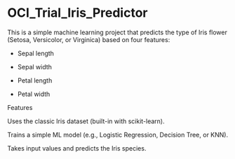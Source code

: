 # OCI_Trial_Iris_Predictor
This is a simple machine learning project that predicts the type of Iris flower (Setosa, Versicolor, or Virginica) based on four features:

* Sepal length

* Sepal width

* Petal length

* Petal width

Features

Uses the classic Iris dataset (built-in with scikit-learn).

Trains a simple ML model (e.g., Logistic Regression, Decision Tree, or KNN).

Takes input values and predicts the Iris species.
